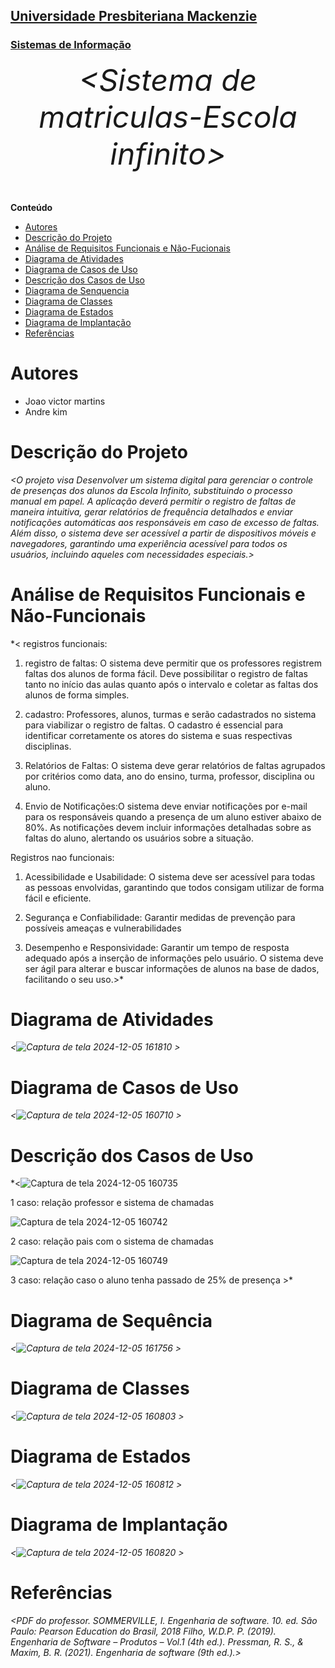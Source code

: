 <h2><a href= "https://www.mackenzie.br">Universidade Presbiteriana Mackenzie</a></h2>
<h3><a href= "https://www.mackenzie.br/graduacao/sao-paulo-higienopolis/sistemas-de-informacao">Sistemas de Informação</a></h3>


<font size="+12"><center>
*&lt;Sistema de matriculas-Escola infinito&gt;*
</center></font>

**Conteúdo**

- [Autores](#nome-alunos)
- [Descrição do Projeto](#introdução-do-projeto)
- [Análise de Requisitos Funcionais e Não-Fucionais](#descrição-dos-requisitos)
- [Diagrama de Atividades](#diagrama-de-atividades) 
- [Diagrama de Casos de Uso](#diagrama-de-comportamento-atores)
- [Descrição dos Casos de Uso](#descrição-das-funcões)
- [Diagrama de Senquencia](#diagrama-de-ordem-interações)
- [Diagrama de Classes](#diagrama-orientado-objetos)
- [Diagrama de Estados](#diagrama-estrutura-componente)
- [Diagrama de Implantação](#diagrama-de-hardware-software)
- [Referências](#referências)


# Autores

* Joao victor martins
* Andre kim


# Descrição do Projeto

*&lt;O projeto visa Desenvolver um sistema digital para gerenciar o controle de presenças dos alunos da Escola Infinito, substituindo o processo manual em papel. A aplicação deverá permitir o registro de faltas de maneira intuitiva, gerar relatórios de frequência detalhados e enviar notificações automáticas aos responsáveis em caso de excesso de faltas. Além disso, o sistema deve ser acessível a partir de dispositivos móveis e navegadores, garantindo uma experiência acessível para todos os usuários, incluindo aqueles com necessidades especiais.&gt;*

# Análise de Requisitos Funcionais e Não-Funcionais
*&lt;
registros funcionais:

1. registro de faltas: O sistema deve permitir que os professores registrem faltas dos alunos de forma fácil. Deve possibilitar o registro de faltas tanto no início das aulas quanto após o intervalo e coletar as faltas dos alunos de forma simples.

2. cadastro: Professores, alunos, turmas e serão cadastrados no sistema para viabilizar o registro de faltas. O cadastro é essencial para identificar corretamente os atores do sistema e suas respectivas disciplinas.

3. Relatórios de Faltas: O sistema deve gerar relatórios de faltas agrupados por critérios como data, ano do ensino, turma, professor, disciplina ou aluno.

4. Envio de Notificações:O sistema deve enviar notificações por e-mail para os responsáveis quando a presença de um aluno estiver abaixo de 80%.
As notificações devem incluir informações detalhadas sobre as faltas do aluno, alertando os usuários sobre a situação.

Registros nao funcionais:

1. Acessibilidade e Usabilidade: O sistema deve ser acessível para todas as pessoas envolvidas, garantindo que todos consigam utilizar de forma fácil e eficiente.

2. Segurança e Confiabilidade: Garantir medidas de prevenção para possíveis ameaças e vulnerabilidades

3. Desempenho e Responsividade: Garantir um tempo de resposta adequado após a inserção de informações pelo usuário.
O sistema deve ser ágil para alterar e buscar informações de alunos na base de dados, facilitando o seu uso.&gt;*

# Diagrama de Atividades

*&lt;![Captura de tela 2024-12-05 161810](https://github.com/user-attachments/assets/9cd447a8-a2cd-4328-9c70-98a1d5409164)
&gt;*

# Diagrama de Casos de Uso

*&lt;![Captura de tela 2024-12-05 160710](https://github.com/user-attachments/assets/2f837015-2d91-4025-977f-78c63d976e28)
&gt;*

# Descrição dos Casos de Uso

*&lt;![Captura de tela 2024-12-05 160735](https://github.com/user-attachments/assets/e216aa7f-373a-4313-9e96-f5c3693c3026)

1 caso: relação professor e sistema de chamadas

![Captura de tela 2024-12-05 160742](https://github.com/user-attachments/assets/ce8f0971-5529-4443-b495-caf11b62e062)

2 caso: relação pais com o sistema de chamadas

![Captura de tela 2024-12-05 160749](https://github.com/user-attachments/assets/74c7fca0-d454-432f-a857-f1eb46a296e9)

3 caso: relação caso o aluno tenha passado de 25% de presença 
&gt;*

# Diagrama de Sequência

*&lt;![Captura de tela 2024-12-05 161756](https://github.com/user-attachments/assets/c6585522-91c7-4b1f-8231-7261a45f658f)
&gt;*

# Diagrama de Classes

*&lt;![Captura de tela 2024-12-05 160803](https://github.com/user-attachments/assets/30780450-8588-441e-8f23-80472a6a2bd5)
&gt;*

# Diagrama de Estados

*&lt;![Captura de tela 2024-12-05 160812](https://github.com/user-attachments/assets/14e65645-197e-4260-ae0f-053d14a2ab00)
&gt;*

# Diagrama de Implantação

*&lt;![Captura de tela 2024-12-05 160820](https://github.com/user-attachments/assets/8c17bc9f-a9c1-41ae-b984-d41af2e0c683)
&gt;*

# Referências

*&lt;PDF do professor. SOMMERVILLE, I. Engenharia de software. 10. ed. São Paulo: Pearson Education do Brasil, 2018 Filho, W.D.P. P. (2019). Engenharia de Software – Produtos – Vol.1 (4th ed.). Pressman, R. S., & Maxim, B. R. (2021). Engenharia de software (9th ed.).&gt;*
